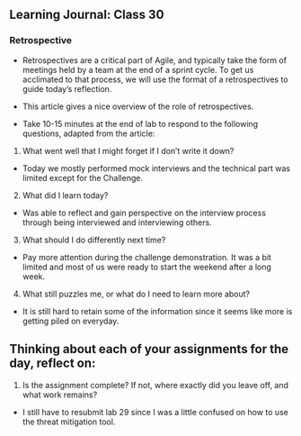 ## Learning Journal: Class 30

### Retrospective

- Retrospectives are a critical part of Agile, and typically take the form of meetings held by a team at the end of a sprint cycle. To get us acclimated to that process, we will use the format of a retrospectives to guide today’s reflection.

- This article gives a nice overview of the role of retrospectives.

- Take 10-15 minutes at the end of lab to respond to the following questions, adapted from the article:

1. What went well that I might forget if I don’t write it down?

- Today we mostly performed mock interviews and the technical part was limited except for the Challenge.

2. What did I learn today?

- Was able to reflect and gain perspective on the interview process through being interviewed and interviewing others.

3. What should I do differently next time?

- Pay more attention during the challenge demonstration. It was a bit limited and most of us were ready to start the weekend after a long week.

4. What still puzzles me, or what do I need to learn more about?

- It is still hard to retain some of the information since it seems like more is getting piled on everyday.

## Thinking about each of your assignments for the day, reflect on:

1. Is the assignment complete? If not, where exactly did you leave off, and what work remains?

- I still have to resubmit lab 29 since I was a little confused on how to use the threat mitigation tool.

